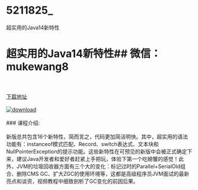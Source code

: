 # 5211825_
超实用的Java14新特性
# 超实用的Java14新特性## 微信：mukewang8
<br/></br>[下载地址](http://www.36tz.cn/article/5211825 "下载地址")
<br/></br>[![download](http://36tz.cn/muke_img/2020_04_2-9.png "下载地址")](http://www.36tz.cn/article/5211825 "下载地址")
<br/></br>### 课程介绍:<br/></br>新版总共包含16个新特性，简而言之，代码更加简洁明快。其中，超实用的语法功能有：instanceof模式匹配、Record、switch表达式、文本块和NullPointerException的提示功能。这些新特性在可预见的新版中会被正式确定下来，建议Java开发者和爱好者赶紧上手把玩，体验下第一个吃螃蟹的感觉！此外，JVM的垃圾回收器方面有三个大的变化：标记过时的Parallel+SerialOld组合、删除CMS GC、扩大ZGC的使用环境等，这都是高级程序员JVM面试的最新亮点和谈资，视频教程中细致剖析了GC变化的前因后果。


